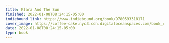 ```yaml
---
title: Klara And The Sun
finished: 2022-01-08T08:24:15-05:00
indiebound_link: https://www.indiebound.org/book/9780593318171
cover_image: https://coffee-cake.nyc3.cdn.digitaloceanspaces.com/book_covers/2022/klara-and-the-sun.jpg
date: 2022-01-08T08:24:15-05:00
type: book
---
```

